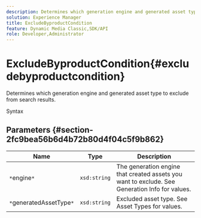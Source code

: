 ```yaml
---
description: Determines which generation engine and generated asset type to exclude from search results.
solution: Experience Manager
title: ExcludeByproductCondition
feature: Dynamic Media Classic,SDK/API
role: Developer,Administrator
---
```


# ExcludeByproductCondition{#excludebyproductcondition}

Determines which generation engine and generated asset type to exclude from search results.

 Syntax 

## Parameters {#section-2fc9bea56b6d4b72b80d4f04c5f9b862}

|  Name  | Type  | Description  |
|---|---|---|
|  `*`engine`*`  | `xsd:string`  | The generation engine that created assets you want to exclude. See Generation Info for values.  |
|  `*`generatedAssetType`*`  | `xsd:string`  | Excluded asset type. See Asset Types for values.  |

